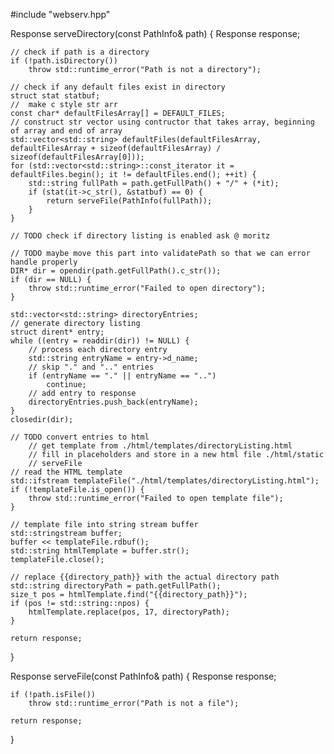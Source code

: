 #include "webserv.hpp"

Response serveDirectory(const PathInfo& path) {
    Response response;

    // check if path is a directory
    if (!path.isDirectory())
        throw std::runtime_error("Path is not a directory");

    // check if any default files exist in directory
    struct stat statbuf;
    //  make c style str arr
    const char* defaultFilesArray[] = DEFAULT_FILES;
    // construct str vector using contructor that takes array, beginning of array and end of array
    std::vector<std::string> defaultFiles(defaultFilesArray, defaultFilesArray + sizeof(defaultFilesArray) / sizeof(defaultFilesArray[0]));
    for (std::vector<std::string>::const_iterator it = defaultFiles.begin(); it != defaultFiles.end(); ++it) {
        std::string fullPath = path.getFullPath() + "/" + (*it);
        if (stat(it->c_str(), &statbuf) == 0) {
            return serveFile(PathInfo(fullPath));
        }
    }

    // TODO check if directory listing is enabled ask @ moritz

    // TODO maybe move this part into validatePath so that we can error handle properly
    DIR* dir = opendir(path.getFullPath().c_str());
    if (dir == NULL) {
        throw std::runtime_error("Failed to open directory");
    }

    std::vector<std::string> directoryEntries;
    // generate directory listing
    struct dirent* entry;
    while ((entry = readdir(dir)) != NULL) {
        // process each directory entry
        std::string entryName = entry->d_name;
        // skip "." and ".." entries
        if (entryName == "." || entryName == "..")
            continue;
        // add entry to response
        directoryEntries.push_back(entryName);
    }
    closedir(dir);

    // TODO convert entries to html
        // get template from ./html/templates/directoryListing.html
        // fill in placeholders and store in a new html file ./html/static
        // serveFile
    // read the HTML template
    std::ifstream templateFile("./html/templates/directoryListing.html");
    if (!templateFile.is_open()) {
        throw std::runtime_error("Failed to open template file");
    }

    // template file into string stream buffer
    std::stringstream buffer;
    buffer << templateFile.rdbuf();
    std::string htmlTemplate = buffer.str();
    templateFile.close();

    // replace {{directory_path}} with the actual directory path
    std::string directoryPath = path.getFullPath();
    size_t pos = htmlTemplate.find("{{directory_path}}");
    if (pos != std::string::npos) {
        htmlTemplate.replace(pos, 17, directoryPath);
    }

    return response;
}

Response serveFile(const PathInfo& path) {
    Response response;

    if (!path.isFile())
        throw std::runtime_error("Path is not a file");

    return response;
}